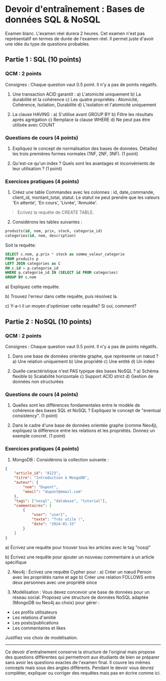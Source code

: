 # Devoir d'entraînement : Bases de données SQL & NoSQL
Examen blanc. L'examen réel durera 2 heures. 
Cet examen n'est pas représentatif en termes de durée de l'examen réel. 
Il permet juste d'avoir une idée du type de questions probables.


## Partie 1 : SQL (10 points)

### QCM : 2 points
Consignes : Chaque question vaut 0.5 point. Il n'y a pas de points négatifs.

1. Une transaction ACID garantit :
   a) L'atomicité uniquement
   b) La durabilité et la cohérence
   c) Les quatre propriétés : Atomicité, Cohérence, Isolation, Durabilité
   d) L'isolation et l'atomicité uniquement

2. La clause HAVING :
   a) S'utilise avant GROUP BY
   b) Filtre les résultats après agrégation
   c) Remplace la clause WHERE
   d) Ne peut pas être utilisée avec COUNT


### Questions de cours (4 points)

1. Expliquez le concept de normalisation des bases de données. Détaillez les trois premières formes normales (1NF, 2NF, 3NF). (1 point)

2. Qu'est-ce qu'un index ? Quels sont les avantages et inconvénients de leur utilisation ? (1 point)

### Exercices pratiques (4 points)

1. Créez une table Commandes avec les colonnes : id, date_commande, client_id, montant_total, statut. Le statut ne peut prendre que les valeurs 'En attente', 'En cours', 'Livrée', 'Annulée'.
> Ecrivez la requête de CREATE TABLE.

2. Considérons les tables suivantes :
```sql
produits(id, nom, prix, stock, categorie_id)
categories(id, nom, description)
```
Soit la requête:
```sql
SELECT c.nom, p.prix * stock as somme_valeur_categorie
FROM produits p
LEFT JOIN categories as C
ON c.id = p.categorie_id
WHERE p.categorie_id IN (SELECT id FROM categories)
GROUP BY c.nom
```
a) Expliquez cette requête. 

b) Trouvez l'erreur dans cette requête, puis résolvez la. 

c) Y-a-t il un moyen d'optimiser cette requête? Si oui, comment?


## Partie 2 : NoSQL (10 points)

### QCM : 2 points
Consignes : Chaque question vaut 0.5 point. Il n'y a pas de points négatifs.

1. Dans une base de données orientée graphe, que représente un nœud ?
   a) Une relation uniquement
   b) Une propriété
   c) Une entité
   d) Un index

2. Quelle caractéristique n'est PAS typique des bases NoSQL ?
   a) Schéma flexible
   b) Scalabilité horizontale
   c) Support ACID strict
   d) Gestion de données non structurées

### Questions de cours (4 points)

1. Quelles sont les différences fondamentales entre le modèle de cohérence des bases SQL et NoSQL ? Expliquez le concept de "eventual consistency". (1 point)

2. Dans le cadre d'une base de données orientée graphe (comme Neo4j), expliquez la différence entre les relations et les propriétés. Donnez un exemple concret. (1 point)

### Exercices pratiques (4 points)

1. MongoDB : Considérons la collection suivante :
```json
{
    "article_id": "A123",
    "titre": "Introduction à MongoDB",
    "auteur": {
        "nom": "Dupont",
        "email": "dupont@email.com"
    },
    "tags": ["nosql", "database", "tutorial"],
    "commentaires": [
        {
            "user": "user1",
            "texte": "Très utile !",
            "date": "2024-01-15"
        }
    ]
}
```

a) Écrivez une requête pour trouver tous les articles avec le tag "nosql"

b) Écrivez une requête pour ajouter un nouveau commentaire à un article spécifique

2. Neo4j : Écrivez une requête Cypher pour :
a) Créer un nœud Person avec les propriétés name et age
b) Créer une relation FOLLOWS entre deux personnes avec une propriété since

3. Modélisation : Vous devez concevoir une base de données pour un réseau social. Proposez une structure de données NoSQL adaptée (MongoDB ou Neo4j au choix) pour gérer :
- Les profils utilisateurs
- Les relations d'amitié
- Les posts/publications
- Les commentaires et likes

Justifiez vos choix de modélisation.

---

Ce devoir d'entraînement conserve la structure de l'original mais propose des questions différentes qui permettront aux étudiants de bien se préparer sans avoir les questions exactes de l'examen final. 
Il couvre les mêmes concepts mais sous des angles différents.
Pendant le devoir vous devrez compléter, expliquer ou corriger des requêtes mais pas en écrire comme ici.
